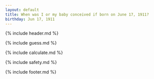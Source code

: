 ```yaml
---
layout: default
title: When was I or my baby conceived if born on June 17, 1911?
birthday: Jun 17, 1911
---
```


{% include header.md %}

{% include guess.md %}

{% include calculate.md %}

{% include safety.md %}

{% include footer.md %}



